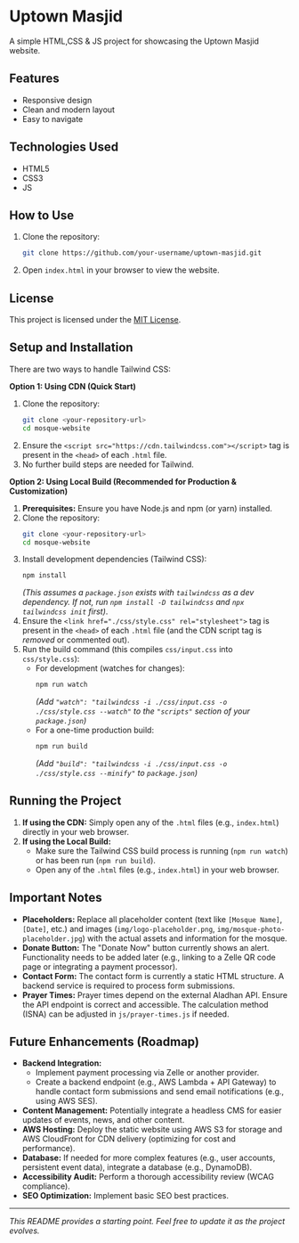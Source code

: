 # Uptown Masjid

A simple HTML,CSS & JS project for showcasing the Uptown Masjid website.

## Features

- Responsive design
- Clean and modern layout
- Easy to navigate

## Technologies Used

- HTML5
- CSS3
- JS

## How to Use

1. Clone the repository:
    ```bash
    git clone https://github.com/your-username/uptown-masjid.git
    ```
2. Open `index.html` in your browser to view the website.

## License

This project is licensed under the [MIT License](LICENSE).



## Setup and Installation

There are two ways to handle Tailwind CSS:

**Option 1: Using CDN (Quick Start)**

1.  Clone the repository:
    ```bash
    git clone <your-repository-url>
    cd mosque-website
    ```
2.  Ensure the `<script src="https://cdn.tailwindcss.com"></script>` tag is present in the `<head>` of each `.html` file.
3.  No further build steps are needed for Tailwind.

**Option 2: Using Local Build (Recommended for Production & Customization)**

1.  **Prerequisites:** Ensure you have Node.js and npm (or yarn) installed.
2.  Clone the repository:
    ```bash
    git clone <your-repository-url>
    cd mosque-website
    ```
3.  Install development dependencies (Tailwind CSS):
    ```bash
    npm install
    ```
    *(This assumes a `package.json` exists with `tailwindcss` as a dev dependency. If not, run `npm install -D tailwindcss` and `npx tailwindcss init` first)*.
4.  Ensure the `<link href="./css/style.css" rel="stylesheet">` tag is present in the `<head>` of each `.html` file (and the CDN script tag is *removed* or commented out).
5.  Run the build command (this compiles `css/input.css` into `css/style.css`):
    *   For development (watches for changes):
        ```bash
        npm run watch
        ```
        *(Add `"watch": "tailwindcss -i ./css/input.css -o ./css/style.css --watch"` to the `"scripts"` section of your `package.json`)*
    *   For a one-time production build:
        ```bash
        npm run build
        ```
        *(Add `"build": "tailwindcss -i ./css/input.css -o ./css/style.css --minify"` to `package.json`)*

## Running the Project

1.  **If using the CDN:** Simply open any of the `.html` files (e.g., `index.html`) directly in your web browser.
2.  **If using the Local Build:**
    *   Make sure the Tailwind CSS build process is running (`npm run watch`) or has been run (`npm run build`).
    *   Open any of the `.html` files (e.g., `index.html`) in your web browser.

## Important Notes

*   **Placeholders:** Replace all placeholder content (text like `[Mosque Name]`, `[Date]`, etc.) and images (`img/logo-placeholder.png`, `img/mosque-photo-placeholder.jpg`) with the actual assets and information for the mosque.
*   **Donate Button:** The "Donate Now" button currently shows an alert. Functionality needs to be added later (e.g., linking to a Zelle QR code page or integrating a payment processor).
*   **Contact Form:** The contact form is currently a static HTML structure. A backend service is required to process form submissions.
*   **Prayer Times:** Prayer times depend on the external Aladhan API. Ensure the API endpoint is correct and accessible. The calculation method (ISNA) can be adjusted in `js/prayer-times.js` if needed.

## Future Enhancements (Roadmap)

*   **Backend Integration:**
    *   Implement payment processing via Zelle or another provider.
    *   Create a backend endpoint (e.g., AWS Lambda + API Gateway) to handle contact form submissions and send email notifications (e.g., using AWS SES).
*   **Content Management:** Potentially integrate a headless CMS for easier updates of events, news, and other content.
*   **AWS Hosting:** Deploy the static website using AWS S3 for storage and AWS CloudFront for CDN delivery (optimizing for cost and performance).
*   **Database:** If needed for more complex features (e.g., user accounts, persistent event data), integrate a database (e.g., DynamoDB).
*   **Accessibility Audit:** Perform a thorough accessibility review (WCAG compliance).
*   **SEO Optimization:** Implement basic SEO best practices.

---

*This README provides a starting point. Feel free to update it as the project evolves.*